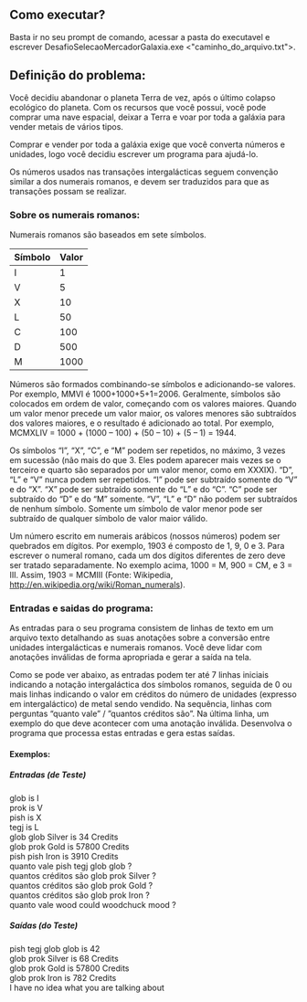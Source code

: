 <h2> Como executar? </h2>
Basta ir no seu prompt de comando, acessar a pasta do executavel e escrever DesafioSelecaoMercadorGalaxia.exe <"caminho_do_arquivo.txt">.

<h2>Definição do problema:</h2>

Você decidiu abandonar o planeta Terra de vez, após o último colapso ecológico do planeta. Com os recursos que você possui, você pode comprar uma nave espacial, deixar a Terra e voar por toda a galáxia para vender metais de vários tipos.

Comprar e vender por toda a galáxia exige que você converta números e unidades, logo você decidiu escrever um programa para ajudá-lo.

Os números usados nas transações intergalácticas seguem convenção similar a dos numerais romanos, e devem ser traduzidos para que as transações possam se realizar.

<h3>Sobre os numerais romanos:</h3>
Numerais romanos são baseados em sete símbolos.

<table style="margin-left:auto;margin-right:auto;">
  <thead>
    <th>Símbolo</th>
    <th>Valor</th>
  </thead>
  <tbody>
    <tr>
      <td>I</td>
      <td>1</td>
    </tr>
    <tr>
      <td>V</td>
      <td>5</td>
    </tr>
    <tr>
      <td>X</td>
      <td>10</td>
    </tr>
    <tr>
      <td>L</td>
      <td>50</td>
    </tr>
    <tr>
      <td>C</td>
      <td>100</td>
    </tr>
    <tr>
      <td>D</td>
      <td>500</td>
    </tr>
    <tr>
      <td>M</td>
      <td>1000</td>
    </tr>
  </tbody>
</table>
Números são formados combinando-se símbolos e adicionando-se valores. Por exemplo, MMVI é 1000+1000+5+1=2006. Geralmente, símbolos são colocados em ordem de valor, começando com os valores maiores. Quando um valor menor precede um valor maior, os valores menores são subtraídos dos valores maiores, e o resultado é adicionado ao total. Por exemplo, MCMXLIV = 1000 + (1000 – 100) + (50 – 10) + (5 – 1) = 1944.<br>

Os símbolos “I”, “X”, “C”, e “M” podem ser repetidos, no máximo, 3 vezes em sucessão (não mais do que 3. Eles podem aparecer mais vezes se o terceiro e quarto são separados por um valor menor, como em XXXIX). “D”, “L” e “V” nunca podem ser repetidos. “I” pode ser subtraído somente do “V” e do “X”. “X” pode ser subtraído somente do “L” e do “C”. “C” pode ser subtraído do “D” e do “M” somente. “V”, “L” e “D” não podem ser subtraídos de nenhum símbolo. Somente um símbolo de valor menor pode ser subtraído de qualquer símbolo de valor maior válido.<br> 

Um número escrito em numerais arábicos (nossos números) podem ser quebrados em dígitos. Por exemplo, 1903 é composto de 1, 9, 0 e 3. Para escrever o numeral romano, cada um dos dígitos diferentes de zero deve ser tratado separadamente. No exemplo acima, 1000 = M, 900 = CM, e 3 = III. Assim, 1903 = MCMIII (Fonte: Wikipedia, http://en.wikipedia.org/wiki/Roman_numerals).

<h3>Entradas e saidas do programa:</h3>
As entradas para o seu programa consistem de linhas de texto em um arquivo texto detalhando as suas anotações sobre a conversão entre unidades intergalácticas e numerais romanos. Você deve lidar com anotações inválidas de forma apropriada e gerar a saída na tela.<br>

Como se pode ver abaixo, as entradas podem ter até 7 linhas iniciais indicando a notação intergaláctica dos símbolos romanos, seguida de 0 ou mais linhas indicando o valor em créditos do número de unidades (expresso em intergaláctico) de metal sendo vendido. Na sequência, linhas com perguntas “quanto vale” / ”quantos créditos são”. Na última linha, um exemplo do que deve acontecer com uma anotação inválida. Desenvolva o programa que processa estas entradas e gera estas saídas.

<h4>Exemplos:</h4>
<h5>Entradas (de Teste)</h5>
glob is I<br>
prok is V<br>
pish is X<br>
tegj is L<br>
glob glob Silver is 34 Credits<br>
glob prok Gold is 57800 Credits<br>
pish pish Iron is 3910 Credits<br>
quanto vale pish tegj glob glob ?<br>
quantos créditos são glob prok Silver ?<br>
quantos créditos são glob prok Gold ?<br>
quantos créditos são glob prok Iron ?<br>
quanto vale wood could woodchuck mood ?<br>

<h5>Saídas (do Teste)</h5>
pish tegj glob glob is 42<br>
glob prok Silver is 68 Credits<br>
glob prok Gold is 57800 Credits<br>
glob prok Iron is 782 Credits<br>
I have no idea what you are talking about<br>
